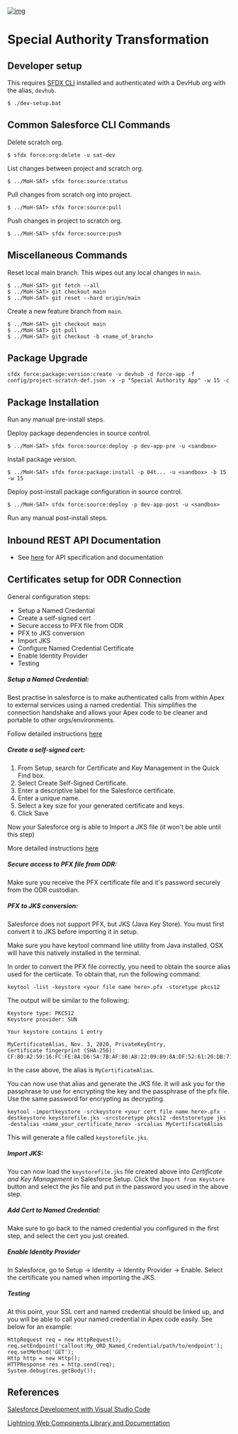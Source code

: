 [![img](https://img.shields.io/badge/Lifecycle-Maturing-007EC6)](https://github.com/bcgov/repomountie/blob/master/doc/lifecycle-badges.md)

# Special Authority Transformation

## Developer setup 
This requires [SFDX CLI](https://developer.salesforce.com/tools/sfdxcli) installed and authenticated with a DevHub org with the alias, `devhub`.

```
$ ./dev-setup.bat
```

## Common Salesforce CLI Commands
Delete scratch org.
```
$ sfdx force:org:delete -u sat-dev
```

List changes between project and scratch org.
```
$ ../MoH-SAT> sfdx force:source:status
```

Pull changes from scratch org into project.
```
$ ../MoH-SAT> sfdx force:source:pull
```

Push changes in project to scratch org.
```
$ ../MoH-SAT> sfdx force:source:push
```

## Miscellaneous Commands
Reset local main branch. This wipes out any local changes in `main`.
```
$ ../MoH-SAT> git fetch --all
$ ../MoH-SAT> git checkout main
$ ../MoH-SAT> git reset --hard origin/main
```

Create a new feature branch from `main`.
```
$ ../MoH-SAT> git checkout main
$ ../MoH-SAT> git pull
$ ../MoH-SAT> git checkout -b <name_of_branch>
```

## Package Upgrade
```
sfdx force:package:version:create -v devhub -d force-app -f config/project-scratch-def.json -x -p "Special Authority App" -w 15 -c
```

## Package Installation
Run any manual pre-install steps.

Deploy package dependencies in source control.
```
$ ../MoH-SAT> sfdx force:source:deploy -p dev-app-pre -u <sandbox>
```

Install package version.
```
$ ../MoH-SAT> sfdx force:package:install -p 04t... -u <sandbox> -b 15 -w 15
```

Deploy post-install package configuration in source control. 
```
$ ../MoH-SAT> sfdx force:source:deploy -p dev-app-post -u <sandbox>
```

Run any manual post-install steps.

## Inbound REST API Documentation

* See [here](https://bcgov.github.io/MoH-SAT/) for API specification and documentation

## Certificates setup for ODR Connection

General configuration steps:
* Setup a Named Credential
* Create a self-signed cert
* Secure access to PFX file from ODR
* PFX to JKS conversion
* Import JKS
* Configure Named Credential Certificate
* Enable Identity Provider
* Testing

##### Setup a Named Credential:

Best practise in salesforce is to make authenticated calls from within Apex to external services using a named credential.  This simplifies the connection handshake and allows your Apex code to be cleaner and portable to other orgs/environments.

Follow detailed instructions [here](https://help.salesforce.com/articleView?id=named_credentials_about.htm)

##### Create a self-signed cert:

1. From Setup, search for Certificate and Key Management in the Quick Find box.
2. Select Create Self-Signed Certificate.
3. Enter a descriptive label for the Salesforce certificate.
4. Enter a unique name.
5. Select a key size for your generated certificate and keys.
6. Click Save

Now your Salesforce org is able to Import a JKS file (it won't be able until this step)

More detailed instructions [here](https://help.salesforce.com/articleView?id=security_keys_creating.htm)

##### Secure access to PFX file from ODR:

Make sure you receive the PFX certificate file and it's password securely from the ODR custodian.

##### PFX to JKS conversion:

Salesforce does not support PFX, but JKS (Java Key Store).  You must first convert it to JKS before importing it in setup.

Make sure you have keytool command line utility from Java installed.  OSX will have this natively installed in the terminal.

In order to convert the PFX file correctly, you need to obtain the source alias used for the certiicate.  To obtain that, run the following command:

`keytool -list -keystore <your file name here>.pfx -storetype pkcs12`

The output will be similar to the following:

```Enter keystore password:  
Keystore type: PKCS12
Keystore provider: SUN

Your keystore contains 1 entry

MyCertificateAlias, Nov. 3, 2020, PrivateKeyEntry, 
Certificate fingerprint (SHA-256): CF:80:A2:59:16:FC:FE:8A:D6:5A:7B:AF:80:A8:22:09:89:8A:DF:52:61:20:DB:71:26:12:36:D4:14:88:9D:C1
```

In the case above, the alias is `MyCertificateAlias`.

You can now use that alias and generate the JKS file.  It will ask you for the passphrase to use for encrypting the key and the passphrase of the pfx file.  Use the same password for encrypting as decrypting.

`keytool -importkeystore -srckeystore <your cert file name here>.pfx -destkeystore keystorefile.jks -srcstoretype pkcs12 -deststoretype jks -destalias <name_your_certificate_here> -srcalias MyCertificateAlias`

This will generate a file called `keystorefile.jks`.

##### Import JKS:

You can now load the `keystorefile.jks` file created above into *Certificate and Key Management* in Salesforce Setup.  Click the `Import from Keystore` button and select the jks file and put in the password you used in the above step.

##### Add Cert to Named Credential:

Make sure to go back to the named credential you configured in the first step, and select the cert you just created.

##### Enable Identity Provider

In Salesforce, go to Setup -> Identity -> Identity Provider -> Enable.  Select the certificate you named when importing the JKS.

##### Testing

At this point, your SSL cert and named credential should be linked up, and you will be able to call your named credential in Apex code easily.  See below for an example:

```
HttpRequest req = new HttpRequest();
req.setEndpoint('callout:My_ORD_Named_Credential/path/to/endpoint');
req.setMethod('GET');
Http http = new Http();
HTTPResponse res = http.send(req);
System.debug(res.getBody());
```

## References
[Salesforce Development with Visual Studio Code](https://developer.salesforce.com/tools/vscode/)

[Lightning Web Components Library and Documentation](https://developer.salesforce.com/docs/component-library/documentation/en/lwc/)
